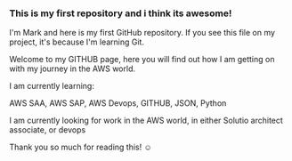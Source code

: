### This is my first repository and i think its awesome!

I'm Mark and here is my first GitHub repository.
If you see this file on my project, it's because I'm learning Git.

Welcome to my GITHUB page, here you will find out how I am getting on with my  journey in the AWS world.

I am currently learning:

AWS SAA, AWS SAP, AWS Devops, GITHUB, JSON, Python

I am currently looking for work in the AWS world, in either Solutio architect associate, or devops

Thank you so much for reading this! ☺
